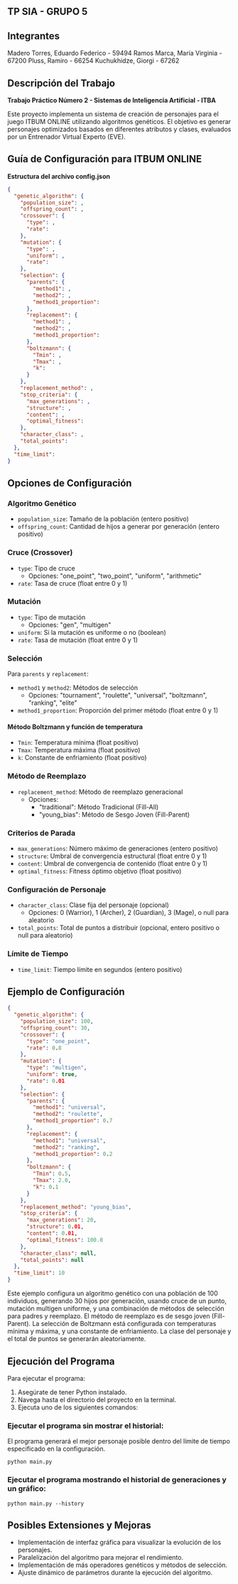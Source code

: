 ## TP SIA - GRUPO 5 

## Integrantes
 Madero Torres, Eduardo Federico - 59494
 Ramos Marca, María Virginia - 67200
 Pluss, Ramiro - 66254
 Kuchukhidze, Giorgi - 67262

## Descripción del Trabajo

**Trabajo Práctico Número 2 - Sistemas de Inteligencia Artificial - ITBA**

Este proyecto implementa un sistema de creación de personajes para el juego ITBUM ONLINE utilizando algoritmos genéticos. El objetivo es generar personajes optimizados basados en diferentes atributos y clases, evaluados por un Entrenador Virtual Experto (EVE).

## Guía de Configuración para ITBUM ONLINE 

**Estructura del archivo config.json**

```json
{
  "genetic_algorithm": {
    "population_size": ,
    "offspring_count": ,
    "crossover": {
      "type": ,
      "rate": 
    },
    "mutation": {
      "type": ,
      "uniform": ,
      "rate": 
    },
    "selection": {
      "parents": {
        "method1": ,
        "method2": ,
        "method1_proportion": 
      },
      "replacement": {
        "method1": ,
        "method2": ,
        "method1_proportion": 
      },
      "boltzmann": {
        "Tmin": ,
        "Tmax": ,
        "k": 
      }
    },
    "replacement_method": ,
    "stop_criteria": {
      "max_generations": ,
      "structure": ,
      "content": ,
      "optimal_fitness": 
    },
    "character_class": ,
    "total_points": 
  },
  "time_limit": 
}
```

## Opciones de Configuración

### Algoritmo Genético

- `population_size`: Tamaño de la población (entero positivo)
- `offspring_count`: Cantidad de hijos a generar por generación (entero positivo)

### Cruce (Crossover)

- `type`: Tipo de cruce
  - Opciones: "one_point", "two_point", "uniform", "arithmetic"
- `rate`: Tasa de cruce (float entre 0 y 1)

### Mutación

- `type`: Tipo de mutación
  - Opciones: "gen", "multigen"
- `uniform`: Si la mutación es uniforme o no (boolean)
- `rate`: Tasa de mutación (float entre 0 y 1)

### Selección

Para `parents` y `replacement`:
- `method1` y `method2`: Métodos de selección
  - Opciones: "tournament", "roulette", "universal", "boltzmann", "ranking", "elite"
- `method1_proportion`: Proporción del primer método (float entre 0 y 1)

#### Método Boltzmann y función de temperatura 

- `Tmin`: Temperatura mínima (float positivo)
- `Tmax`: Temperatura máxima (float positivo)
- `k`: Constante de enfriamiento (float positivo)

### Método de Reemplazo

- `replacement_method`: Método de reemplazo generacional
  - Opciones: 
    - "traditional": Método Tradicional (Fill-All)
    - "young_bias": Método de Sesgo Joven (Fill-Parent)

### Criterios de Parada

- `max_generations`: Número máximo de generaciones (entero positivo)
- `structure`: Umbral de convergencia estructural (float entre 0 y 1)
- `content`: Umbral de convergencia de contenido (float entre 0 y 1)
- `optimal_fitness`: Fitness óptimo objetivo (float positivo)

### Configuración de Personaje

- `character_class`: Clase fija del personaje (opcional)
  - Opciones: 0 (Warrior), 1 (Archer), 2 (Guardian), 3 (Mage), o null para aleatorio
- `total_points`: Total de puntos a distribuir (opcional, entero positivo o null para aleatorio)

### Límite de Tiempo

- `time_limit`: Tiempo límite en segundos (entero positivo)

## Ejemplo de Configuración

```json
{
  "genetic_algorithm": {
    "population_size": 100,
    "offspring_count": 30,
    "crossover": {
      "type": "one_point",
      "rate": 0.8
    },
    "mutation": {
      "type": "multigen",
      "uniform": true,
      "rate": 0.01
    },
    "selection": {
      "parents": {
        "method1": "universal",
        "method2": "roulette",
        "method1_proportion": 0.7
      },
      "replacement": {
        "method1": "universal",
        "method2": "ranking",
        "method1_proportion": 0.2
      },
      "boltzmann": {
        "Tmin": 0.5,
        "Tmax": 2.0,
        "k": 0.1
      }
    },
    "replacement_method": "young_bias",
    "stop_criteria": {
      "max_generations": 20,
      "structure": 0.01,
      "content": 0.01,
      "optimal_fitness": 100.0
    },
    "character_class": null,
    "total_points": null
  },
  "time_limit": 10
}
```

Este ejemplo configura un algoritmo genético con una población de 100 individuos, generando 30 hijos por generación, usando cruce de un punto, mutación multigen uniforme, y una combinación de métodos de selección para padres y reemplazo. El método de reemplazo es de sesgo joven (Fill-Parent). La selección de Boltzmann está configurada con temperaturas mínima y máxima, y una constante de enfriamiento. La clase del personaje y el total de puntos se generarán aleatoriamente.

##  Ejecución del Programa

Para ejecutar el programa:

1. Asegúrate de tener Python instalado.
2. Navega hasta el directorio del proyecto en la terminal.
3. Ejecuta uno de los siguientes comandos:

### Ejecutar el programa sin mostrar el historial:

El programa generará el mejor personaje posible dentro del límite de tiempo especificado en la configuración.

```
python main.py
```

### Ejecutar el programa mostrando el historial de generaciones y un gráfico:

```
python main.py --history
```

## Posibles Extensiones y Mejoras

- Implementación de interfaz gráfica para visualizar la evolución de los personajes.
- Paralelización del algoritmo para mejorar el rendimiento.
- Implementación de más operadores genéticos y métodos de selección.
- Ajuste dinámico de parámetros durante la ejecución del algoritmo.